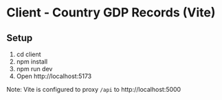 # Client - Country GDP Records (Vite)

## Setup
1. cd client
2. npm install
3. npm run dev
4. Open http://localhost:5173

Note: Vite is configured to proxy `/api` to http://localhost:5000
